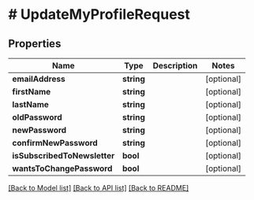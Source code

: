 # # UpdateMyProfileRequest

## Properties

Name | Type | Description | Notes
------------ | ------------- | ------------- | -------------
**emailAddress** | **string** |  | [optional] 
**firstName** | **string** |  | [optional] 
**lastName** | **string** |  | [optional] 
**oldPassword** | **string** |  | [optional] 
**newPassword** | **string** |  | [optional] 
**confirmNewPassword** | **string** |  | [optional] 
**isSubscribedToNewsletter** | **bool** |  | [optional] 
**wantsToChangePassword** | **bool** |  | [optional] 

[[Back to Model list]](../../README.md#documentation-for-models) [[Back to API list]](../../README.md#documentation-for-api-endpoints) [[Back to README]](../../README.md)


